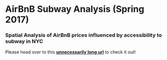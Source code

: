 # AirBnB Subway Analysis (Spring 2017)

### Spatial Analysis of AirBnB prices influenced by accessibility to subway in NYC

Please head over to this [__unnecessarily long url__](https://sandriyishen.github.io/AirBnB-Subway-Analysis/) to check it out!
